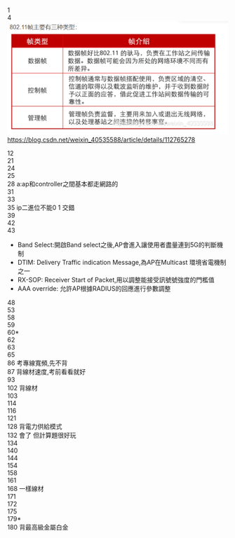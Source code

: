 1  
4  
![alt text](image.png)  https://blog.csdn.net/weixin_40535588/article/details/112765278  

12  
21  
24  
25  
28 a:ap和controller之間基本都走網路的  
31  
33  
35 ip二進位不能0 1 交錯  
39  
42  
43  
+ Band Select:開啟Band select之後,AP會進入讓使用者盡量連到5G的判斷機制  
+ DTIM: Delivery Traffic indication Message,為AP在Multicast 環境省電機制之一   
+ RX-SOP: Receiver Start of Packet,用以調整能接受訊號號強度的門檻值  
+ AAA override: 允許AP根據RADIUS的回應進行參數調整  

48  
53  
58   
59  
60*  
62  
63  
65  
86 考專線寬頻,先不背  
87 背線材速度,考前看看就好   
93  
102 背線材  
103  
114  
116  
121  
128  背電力供給模式          
132 會了 但計算題很好玩  
134  
140  
144  
154  
158  
161  
168 一樣線材  
171  
172  
175  
179*  
180 背最高級金屬白金  





